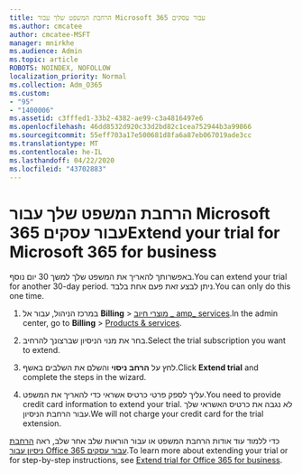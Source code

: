 ```yaml
---
title: הרחבת המשפט שלך עבור Microsoft 365 עבור עסקים
ms.author: cmcatee
author: cmcatee-MSFT
manager: mnirkhe
ms.audience: Admin
ms.topic: article
ROBOTS: NOINDEX, NOFOLLOW
localization_priority: Normal
ms.collection: Adm_O365
ms.custom:
- "95"
- "1400006"
ms.assetid: c3fffed1-33b2-4382-ae99-c3a4816497e6
ms.openlocfilehash: 46dd8532d920c33d2bd82c1cea752944b3a99866
ms.sourcegitcommit: 55eff703a17e500681d8fa6a87eb067019ade3cc
ms.translationtype: MT
ms.contentlocale: he-IL
ms.lasthandoff: 04/22/2020
ms.locfileid: "43702883"
---
```

# <a name="extend-your-trial-for-microsoft-365-for-business"></a><span data-ttu-id="c2beb-102">הרחבת המשפט שלך עבור Microsoft 365 עבור עסקים</span><span class="sxs-lookup"><span data-stu-id="c2beb-102">Extend your trial for Microsoft 365 for business</span></span>

<span data-ttu-id="c2beb-103">באפשרותך להאריך את המשפט שלך למשך 30 יום נוסף.</span><span class="sxs-lookup"><span data-stu-id="c2beb-103">You can extend your trial for another 30-day period.</span></span> <span data-ttu-id="c2beb-104">ניתן לבצע זאת פעם אחת בלבד.</span><span class="sxs-lookup"><span data-stu-id="c2beb-104">You can only do this one time.</span></span>
  
1. <span data-ttu-id="c2beb-105">במרכז הניהול, עבור אל **Billing** \> [מוצרי חיוב _ amp_ services](https://portal.office.com/adminportal/home#/subscriptions).</span><span class="sxs-lookup"><span data-stu-id="c2beb-105">In the admin center, go to **Billing** \> [Products & services](https://portal.office.com/adminportal/home#/subscriptions).</span></span>

2. <span data-ttu-id="c2beb-106">בחר את מנוי הניסיון שברצונך להרחיב.</span><span class="sxs-lookup"><span data-stu-id="c2beb-106">Select the trial subscription you want to extend.</span></span>

3. <span data-ttu-id="c2beb-107">לחץ על **הרחב ניסוי** והשלם את השלבים באשף.</span><span class="sxs-lookup"><span data-stu-id="c2beb-107">Click **Extend trial** and complete the steps in the wizard.</span></span>

4. <span data-ttu-id="c2beb-108">עליך לספק פרטי כרטיס אשראי כדי להאריך את המשפט.</span><span class="sxs-lookup"><span data-stu-id="c2beb-108">You need to provide credit card information to extend your trial.</span></span> <span data-ttu-id="c2beb-109">לא נגבה את כרטיס האשראי שלך עבור הרחבת הניסיון.</span><span class="sxs-lookup"><span data-stu-id="c2beb-109">We will not charge your credit card for the trial extension.</span></span>

<span data-ttu-id="c2beb-110">כדי ללמוד עוד אודות הרחבת המשפט או עבור הוראות שלב אחר שלב, ראה [הרחבת ניסיון עבור Office 365 עבור עסקים](https://docs.microsoft.com/microsoft-365/commerce/extend-your-trial).</span><span class="sxs-lookup"><span data-stu-id="c2beb-110">To learn more about extending your trial or for step-by-step instructions, see [Extend trial for Office 365 for business](https://docs.microsoft.com/microsoft-365/commerce/extend-your-trial).</span></span>
